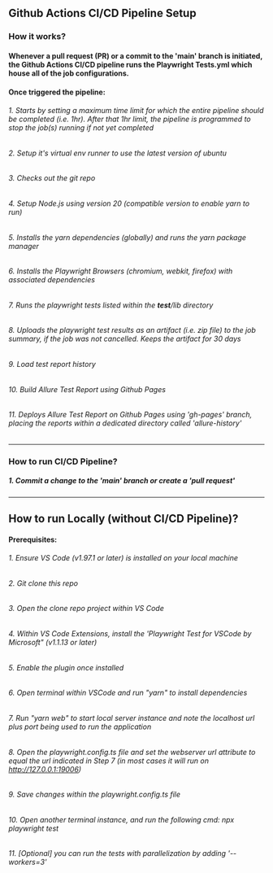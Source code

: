 ## Github Actions CI/CD Pipeline Setup

### How it works?
#### Whenever a pull request (PR) or a commit to the 'main' branch is initiated, the Github Actions CI/CD pipeline runs the Playwright Tests.yml which house all of the job configurations.
#### Once triggered the pipeline:
###### 1. Starts by setting a maximum time limit for which the entire pipeline should be completed (i.e. 1hr). After that 1hr limit, the pipeline is programmed to stop the job(s) running if not yet completed
###### 2. Setup it's virtual env runner to use the latest version of ubuntu
###### 3. Checks out the git repo
###### 4. Setup Node.js using version 20 (compatible version to enable yarn to run)
###### 5. Installs the yarn dependencies (globally) and runs the yarn package manager
###### 6. Installs the Playwright Browsers (chromium, webkit, firefox) with associated dependencies
###### 7. Runs the playwright tests listed within the __test__/lib directory
###### 8. Uploads the playwright test results as an artifact (i.e. zip file) to the job summary, if the job was not cancelled. Keeps the artifact for 30 days
###### 9. Load test report history
###### 10. Build Allure Test Report using Github Pages
###### 11. Deploys Allure Test Report on Github Pages using 'gh-pages' branch, placing the reports within a dedicated directory called 'allure-history'

***

### How to run CI/CD Pipeline?
##### 1. Commit a change to the 'main' branch or create a 'pull request'

***

## How to run Locally (without CI/CD Pipeline)?
#### Prerequisites:
###### 1. Ensure VS Code (v1.97.1 or later) is installed on your local machine 
###### 2. Git clone this repo
###### 3. Open the clone repo project within VS Code
###### 4. Within VS Code Extensions, install the 'Playwright Test for VSCode by Microsoft" (v1.1.13 or later)
###### 5. Enable the plugin once installed
###### 6. Open terminal within VSCode and run "yarn" to install dependencies
###### 7. Run "yarn web" to start local server instance and note the localhost url plus port being used to run the application
###### 8. Open the playwright.config.ts file and set the webserver url attribute to equal the url indicated in Step 7 (in most cases it will run on http://127.0.0.1:19006)
###### 9. Save changes within the playwright.config.ts file
###### 10. Open another terminal instance, and run the following cmd: npx playwright test
###### 11. [Optional] you can run the tests with parallelization by adding '--workers=3' 
